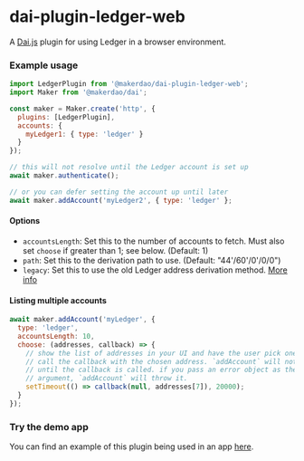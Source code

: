 # dai-plugin-ledger-web
A [Dai.js][daijs] plugin for using Ledger in a browser environment.

### Example usage

```js
import LedgerPlugin from '@makerdao/dai-plugin-ledger-web';
import Maker from '@makerdao/dai';

const maker = Maker.create('http', {
  plugins: [LedgerPlugin],
  accounts: {
    myLedger1: { type: 'ledger' }
  }
});

// this will not resolve until the Ledger account is set up
await maker.authenticate();

// or you can defer setting the account up until later
await maker.addAccount('myLedger2', { type: 'ledger' };
```

#### Options

* `accountsLength`: Set this to the number of accounts to fetch. Must also set `choose` if greater than 1; see below. (Default: 1)
* `path`: Set this to the derivation path to use. (Default: "44'/60'/0'/0/0")
* `legacy`: Set this to use the old Ledger address derivation method. [More info][paths]

#### Listing multiple accounts

```js
await maker.addAccount('myLedger', {
  type: 'ledger',
  accountsLength: 10,
  choose: (addresses, callback) => {
    // show the list of addresses in your UI and have the user pick one; then
    // call the callback with the chosen address. `addAccount` will not resolve
    // until the callback is called. if you pass an error object as the first
    // argument, `addAccount` will throw it.
    setTimeout(() => callback(null, addresses[7]), 20000);
  }
});
```

### Try the demo app

You can find an example of this plugin being used in an app [here][accounts].

[daijs]: https://github.com/makerdao/dai.js
[accounts]: https://github.com/makerdao/integration-examples/tree/master/accounts
[paths]: https://github.com/MyCryptoHQ/MyCrypto/issues/2070

